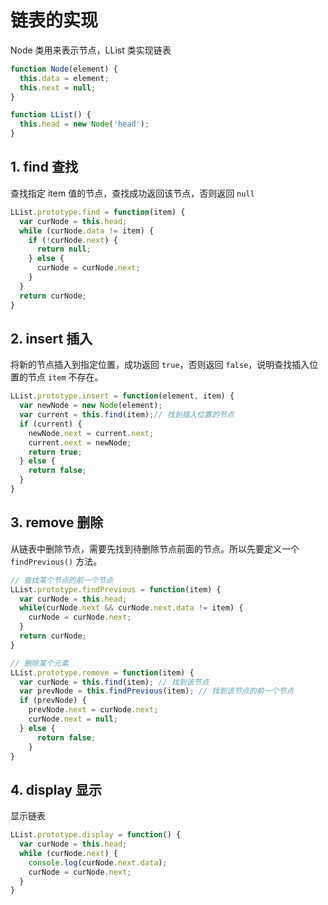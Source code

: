 # 链表的实现

Node 类用来表示节点，LList 类实现链表

```javascript
function Node(element) {
  this.data = element;
  this.next = null;
}

function LList() {
  this.head = new Node('head');
}
```

## 1. find 查找

查找指定 item 值的节点，查找成功返回该节点，否则返回 `null`

```javascript
LList.prototype.find = function(item) {
  var curNode = this.head;
  while (curNode.data != item) {
    if (!curNode.next) {
      return null;
    } else {
      curNode = curNode.next;
    }
  }
  return curNode;
}
```

## 2. insert 插入

将新的节点插入到指定位置，成功返回 `true`，否则返回 `false`，说明查找插入位置的节点 `item` 不存在。

```javascript
LList.prototype.insert = function(element, item) {
  var newNode = new Node(element);
  var current = this.find(item);// 找到插入位置的节点
  if (current) {
    newNode.next = current.next;
    current.next = newNode;
    return true;
  } else {
    return false;
  }
}
```

## 3. remove 删除

从链表中删除节点，需要先找到待删除节点前面的节点。所以先要定义一个 `findPrevious()` 方法。

```javascript
// 查找某个节点的前一个节点
LList.prototype.findPrevious = function(item) {
  var curNode = this.head;
  while(curNode.next && curNode.next.data != item) {
    curNode = curNode.next;
  }
  return curNode;
}

// 删除某个元素
LList.prototype.remove = function(item) {
  var curNode = this.find(item); // 找到该节点
  var prevNode = this.findPrevious(item); // 找到该节点的前一个节点
  if (prevNode) {
    prevNode.next = curNode.next;
    curNode.next = null;
  } else {
      return false;
    }
}
```

## 4. display 显示

显示链表

```javascript
LList.prototype.display = function() {
  var curNode = this.head;
  while (curNode.next) {
    console.log(curNode.next.data);
    curNode = curNode.next;
  }
}
```

